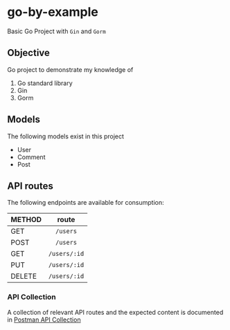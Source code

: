 # go-by-example
Basic Go Project with `Gin` and `Gorm`

## Objective

Go project to demonstrate my knowledge of
1. Go standard library
2. Gin
3. Gorm

## Models
The following models exist in this project
* User
* Comment
* Post

## API routes
The following endpoints are available for consumption:

| METHOD        | route          |
| ------------- | :-------------:|
| GET           | `/users`         |
| POST          | `/users`         |
| GET           | `/users/:id`     |
| PUT           | `/users/:id`     |
| DELETE        | `/users/:id`     |


### API Collection
A collection of relevant API routes and the expected content is documented in [Postman API Collection](docs/User.postman_collection.json)